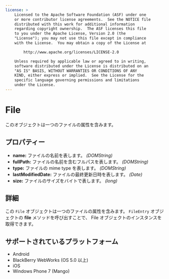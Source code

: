 ```yaml
---
license: >
    Licensed to the Apache Software Foundation (ASF) under one
    or more contributor license agreements.  See the NOTICE file
    distributed with this work for additional information
    regarding copyright ownership.  The ASF licenses this file
    to you under the Apache License, Version 2.0 (the
    "License"); you may not use this file except in compliance
    with the License.  You may obtain a copy of the License at

        http://www.apache.org/licenses/LICENSE-2.0

    Unless required by applicable law or agreed to in writing,
    software distributed under the License is distributed on an
    "AS IS" BASIS, WITHOUT WARRANTIES OR CONDITIONS OF ANY
    KIND, either express or implied.  See the License for the
    specific language governing permissions and limitations
    under the License.
---
```


File
====

このオブジェクトは一つのファイルの属性を含みます。

プロパティー
----------

- __name:__ ファイルの名前を表します。 _(DOMString)_
- __fullPath:__ ファイルの名前を含むフルパスを表します。 _(DOMString)_
- __type:__ ファイルの mime type を表します。 _(DOMString)_
- __lastModifiedDate:__ ファイルの最終更新日時を表します。 _(Date)_
- __size:__ ファイルのサイズをバイトで表します。 _(long)_

詳細
-------

この `File` オブジェクトは一つのファイルの属性を含みます。 `FileEntry` オブジェクトの __file__ メソッドを呼び出すことで、 File オブジェクトのインスタンスを取得できます。

サポートされているプラットフォーム
-------------------

- Android
- BlackBerry WebWorks (OS 5.0 以上)
- iOS
- Windows Phone 7 (Mango)
